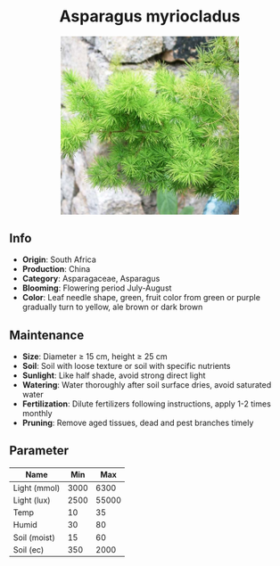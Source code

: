 <h1 align='center'>Asparagus myriocladus</h1>
<p align="center">
    <img 
        align='center'
        width='320'
        src="../images/asparagus myriocladus.png" 
        alt='Asparagus myriocladus' />
</p>

## Info

 - **Origin**: South Africa
 - **Production**: China
 - **Category**: Asparagaceae, Asparagus
 - **Blooming**: Flowering period July-August
 - **Color**: Leaf needle shape, green, fruit color from green or purple gradually turn to yellow, ale brown or dark brown

## Maintenance

 - **Size**: Diameter ≥ 15 cm, height ≥ 25 cm
 - **Soil**: Soil with loose texture or soil with specific nutrients
 - **Sunlight**: Like half shade, avoid strong direct light
 - **Watering**: Water thoroughly after soil surface dries, avoid saturated water
 - **Fertilization**: Dilute fertilizers following instructions, apply 1-2 times monthly
 - **Pruning**: Remove aged tissues, dead and pest branches timely

## Parameter

| Name         | Min  | Max   |
|--------------|------|-------|
| Light (mmol) | 3000 | 6300  |
| Light (lux)  | 2500 | 55000 |
| Temp         | 10    | 35    |
| Humid        | 30   | 80    |
| Soil (moist) | 15   | 60    |
| Soil (ec)    | 350  | 2000  |